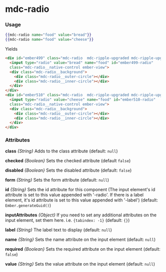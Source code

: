 # mdc-radio

### Usage

```hbs
{{mdc-radio name="food" value="bread"}}
{{mdc-radio name="food" value="cheese"}}
```

Yields

```html
<div id="ember499" class="mdc-radio  mdc-ripple-upgraded mdc-ripple-upgraded--unbounded">
  <input type="radio" value="bread" name="food" id="ember499-radio"
  class="mdc-radio__native-control ember-view">
  <div class="mdc-radio__background">
    <div class="mdc-radio__outer-circle"></div>
    <div class="mdc-radio__inner-circle"></div>
  </div>
</div>
<div id="ember510" class="mdc-radio  mdc-ripple-upgraded mdc-ripple-upgraded--unbounded">
  <input type="radio" value="cheese" name="food" id="ember510-radio"
  class="mdc-radio__native-control ember-view">
  <div class="mdc-radio__background">
    <div class="mdc-radio__outer-circle"></div>
    <div class="mdc-radio__inner-circle"></div>
  </div>
</div>
```

### Attributes

**class** *{String}* Adds to the class attribute (default: `null`)

**checked** *{Boolean}* Sets the checked attribute (default `false`)

**disabled** *{Boolean}* Sets the disabled attribute (default: `false`)

**form** *{String}* Sets the form attribute (default: `null`)

**id** *{String}* Sets the id attribute for this component (The input element's id attribute is set to this value appended with '-radio'. If there is a label element, it's id attribute is set to this value appended with '-label') (default: `Ember.generateGuid()`)

**inputAttributes** *{Object}* If you need to set any additional attributes on the input element, set them here. i.e. `{tabindex: -1}` (default: `{}`)

**label** *{String}* The label text to display (default: `null`)

**name** *{String}* Sets the name attribute on the input element (default: `null`)

**required** *{Boolean}* Sets the required attribute on the input element (default: `false`)

**value** *{String}* Sets the value attribute on the input element (default: `null`)
